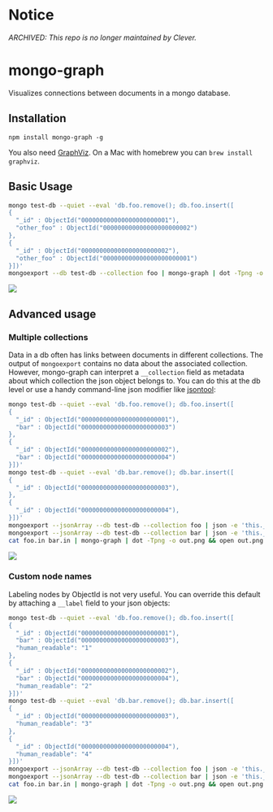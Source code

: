# Notice

_ARCHIVED: This repo is no longer maintained by Clever._

# mongo-graph

Visualizes connections between documents in a mongo database.

## Installation

    npm install mongo-graph -g

You also need [GraphViz](http://www.graphviz.org/). On a Mac with homebrew you can `brew install graphviz`.

## Basic Usage

```bash
mongo test-db --quiet --eval 'db.foo.remove(); db.foo.insert([
{
  "_id" : ObjectId("000000000000000000000001"),
  "other_foo" : ObjectId("000000000000000000000002")
},
{
  "_id" : ObjectId("000000000000000000000002"),
  "other_foo" : ObjectId("000000000000000000000001")
}])'
mongoexport --db test-db --collection foo | mongo-graph | dot -Tpng -o out.png && open out.png
```

![](http://cl.ly/image/132S1r2m2z3u/out.png)

## Advanced usage

### Multiple collections

Data in a db often has links between documents in different collections. The output of `mongoexport` contains no data about the associated collection. However, mongo-graph can interpret a `__collection` field as metadata about which collection the json object belongs to. You can do this at the db level or use a handy command-line json modifier like [jsontool](http://trentm.com/json/):

```bash
mongo test-db --quiet --eval 'db.foo.remove(); db.foo.insert([
{
  "_id" : ObjectId("000000000000000000000001"),
  "bar" : ObjectId("000000000000000000000003")
},
{
  "_id" : ObjectId("000000000000000000000002"),
  "bar" : ObjectId("000000000000000000000004")
}])'
mongo test-db --quiet --eval 'db.bar.remove(); db.bar.insert([
{
  "_id" : ObjectId("000000000000000000000003"),
},
{
  "_id" : ObjectId("000000000000000000000004"),
}])'
mongoexport --jsonArray --db test-db --collection foo | json -e 'this.__collection="foo"' > foo.in
mongoexport --jsonArray --db test-db --collection bar | json -e 'this.__collection="bar"' > bar.in
cat foo.in bar.in | mongo-graph | dot -Tpng -o out.png && open out.png
```

![](http://cl.ly/image/3M0P443x2022/out.png)

### Custom node names

Labeling nodes by ObjectId is not very useful. You can override this default by attaching a `__label` field to your json objects:

```bash
mongo test-db --quiet --eval 'db.foo.remove(); db.foo.insert([
{
  "_id" : ObjectId("000000000000000000000001"),
  "bar" : ObjectId("000000000000000000000003"),
  "human_readable": "1"
},
{
  "_id" : ObjectId("000000000000000000000002"),
  "bar" : ObjectId("000000000000000000000004"),
  "human_readable": "2"
}])'
mongo test-db --quiet --eval 'db.bar.remove(); db.bar.insert([
{
  "_id" : ObjectId("000000000000000000000003"),
  "human_readable": "3"
},
{
  "_id" : ObjectId("000000000000000000000004"),
  "human_readable": "4"
}])'
mongoexport --jsonArray --db test-db --collection foo | json -e 'this.__collection="foo"; this.__label=this.human_readable' > foo.in
mongoexport --jsonArray --db test-db --collection bar | json -e 'this.__collection="bar"; this.__label=this.human_readable' > bar.in
cat foo.in bar.in | mongo-graph | dot -Tpng -o out.png && open out.png
```

![](http://cl.ly/image/1i2Y1w35311b/out.png)
